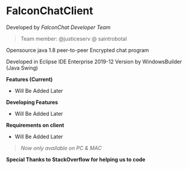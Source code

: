 # FalconChatClient
Developed by *FalconChat Developer Team*
> Team member: @justiceserv @ saintrobotal

Opensource java 1.8 peer-to-peer Encrypted chat program

Developed in Eclipse IDE Enterprise 2019-12 Version by WindowsBuilder (Java Swing)

**Features (Current)**
- Will Be Added Later

**Developing Features**
- Will Be Added Later

**Requirements on client**
- Will Be Added Later

> *Now only available on PC & MAC*

**Special Thanks to StackOverflow for helping us to code**
